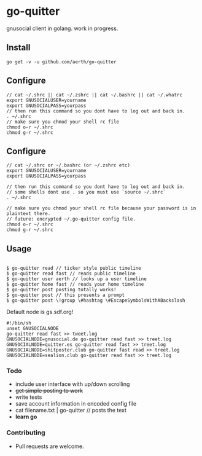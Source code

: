 # go-quitter
gnusocial client in golang. work in progress.

## Install
```shell
go get -v -u github.com/aerth/go-quitter

```
## Configure
```
// cat ~/.shrc || cat ~/.zshrc || cat ~/.bashrc || cat ~/.whatrc
export GNUSOCIALUSER=yourname
export GNUSOCIALPASS=yourpass
// then run this command so you dont have to log out and back in.
. ~/.shrc
// make sure you chmod your shell rc file
chmod o-r ~/.shrc
chmod g-r ~/.shrc

```

## Configure

```shell
// cat ~/.shrc or ~/.bashrc (or ~/.zshrc etc)
export GNUSOCIALUSER=yourname
export GNUSOCIALPASS=yourpass

// then run this command so you dont have to log out and back in.
// some shells dont use . so you must use `source ~/.shrc`
. ~/.shrc

// make sure you chmod your shell rc file because your password is in plaintext there.
// future: encrypted ~/.go-quitter config file.
chmod o-r ~/.shrc
chmod g-r ~/.shrc

```

## Usage

```shell

$ go-quitter read // ticker style public timeline
$ go-quitter read fast // reads public timeline
$ go-quitter user aerth // looks up a user timeline
$ go-quitter home fast // reads your home timeline
$ go-quitter post posting totally works!
$ go-quitter post // this presents a prompt
$ go-quitter post \!group \#hashtag \#EscapeSymbolsWithABackslash

```

Default node is gs.sdf.org!

```shell
#!/bin/sh                                                                       
unset GNUSOCIALNODE                                                             
go-quitter read fast >> tweet.log                                                   
GNUSOCIALNODE=gnusocial.de go-quitter read fast >> treet.log                         
GNUSOCIALNODE=quitter.es go-quitter read fast >> treet.log                           
GNUSOCIALNODE=shitposter.club go-quitter fast read >> treet.log                      
GNUSOCIALNODE=sealion.club go-quitter read fast >> treet.log   

```

### Todo

* include user interface with up/down scrolling
* ~~get simple posting to work~~
* write tests
* save account information in encoded config file
* cat filename.txt | go-quitter // posts the text
* **learn go**


### Contributing

* Pull requests are welcome.
